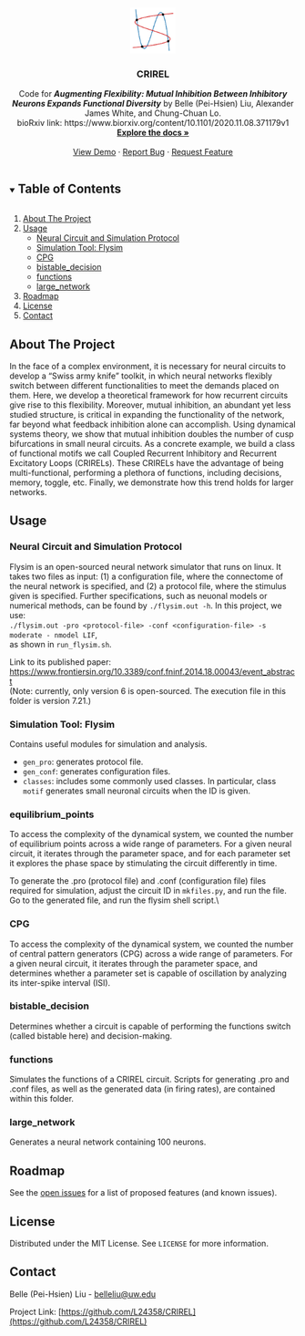 <!--Source code: https://github.com/othneildrew/Best-README-Template/edit/master/README.md -->

<!-- PROJECT LOGO -->
<br />
<p align="center">
  <a href="https://github.com/L24358/CRIREL">
    <img src="https://github.com/L24358/CRIREL/blob/main/graphs/CRIREL.PNG" alt="Logo" width="80" height="80">
  </a>

  <h3 align="center">CRIREL</h3>

  <p align="center">
    Code for <strong><em>Augmenting Flexibility: Mutual Inhibition Between Inhibitory Neurons Expands Functional Diversity</em></strong> by Belle (Pei-Hsien) Liu, Alexander James White, and Chung-Chuan Lo. <br/> bioRxiv link: https://www.biorxiv.org/content/10.1101/2020.11.08.371179v1
    <br />
    <a href="https://github.com/L24358/CRIREL"><strong>Explore the docs »</strong></a>
    <br />
    <br />
    <a href="https://github.com/L24358/CRIREL">View Demo</a>
    ·
    <a href="https://github.com/L24358/CRIREL/issues">Report Bug</a>
    ·
    <a href="https://github.com/L24358/CRIREL/issues">Request Feature</a>
  </p>
</p>



<!-- TABLE OF CONTENTS -->
<details open="open">
  <summary><h2 style="display: inline-block">Table of Contents</h2></summary>
  <ol>
    <li><a href="#about-the-project">About The Project</a></li>
    <li>
      <a href="#usage">Usage</a>
      <ul>
        <li><a href="#neural-circuit-and-simulation-protocol">Neural Circuit and Simulation Protocol</a></li>
        <li><a href="#simulation-tool-flysim">Simulation Tool: Flysim</a></li>
        <li><a href="#CPG">CPG</a></li>
        <li><a href="#bistable_decision">bistable_decision</a></li>
        <li><a href="#functions">functions</a></li>
        <li><a href="#large_network">large_network</a></li>
      </ul>
    </li>
    <li><a href="#roadmap">Roadmap</a></li>
    <li><a href="#license">License</a></li>
    <li><a href="#contact">Contact</a></li>
  </ol>
</details>



<!-- ABOUT THE PROJECT -->
## About The Project

In the face of a complex environment, it is necessary for neural circuits to develop a “Swiss army knife” toolkit, in which neural networks flexibly switch between different functionalities to meet the demands placed on them. Here, we develop a theoretical framework for how recurrent circuits give rise to this flexibility. Moreover, mutual inhibition, an abundant yet less studied structure, is critical in expanding the functionality of the network, far beyond what feedback inhibition alone can accomplish. Using dynamical systems theory, we show that mutual inhibition doubles the number of cusp bifurcations in small neural circuits. As a concrete example, we build a class of functional motifs we call Coupled Recurrent Inhibitory and Recurrent Excitatory Loops (CRIRELs). These CRIRELs have the advantage of being multi-functional, performing a plethora of functions, including decisions, memory, toggle, etc. Finally, we demonstrate how this trend holds for larger networks.

<!-- USAGE EXAMPLES -->
## Usage

### Neural Circuit and Simulation Protocol

Flysim is an open-sourced neural network simulator that runs on linux. It takes two files as input: (1) a configuration file, where the connectome of the neural network is specified, and (2) a protocol file, where the stimulus given is specified. Further specifications, such as neuonal models or numerical methods, can be found by ``./flysim.out -h``. In this project, we use:\
``./flysim.out -pro <protocol-file> -conf <configuration-file> -s moderate - nmodel LIF``,\
as shown in ``run_flysim.sh``.

Link to its published paper: https://www.frontiersin.org/10.3389/conf.fninf.2014.18.00043/event_abstract \
(Note: currently, only version 6 is open-sourced. The execution file in this folder is version 7.21.)

### Simulation Tool: Flysim

Contains useful modules for simulation and analysis.
- ``gen_pro``: generates protocol file.
- ``gen_conf``: generates configuration files.
- ``classes``: includes some commonly used classes. In particular, class ``motif`` generates small neuronal circuits when the ID is given.

### equilibrium_points

To access the complexity of the dynamical system, we counted the number of equilibrium points across a wide range of parameters. For a given neural circuit, it iterates through the parameter space, and for each parameter set it explores the phase space by stimulating the circuit differently in time. 

To generate the .pro (protocol file) and .conf (configuration file) files required for simulation, adjust the circuit ID in ``mkfiles.py``, and run the file.\
Go to the generated file, and run the flysim shell script.\

### CPG

To access the complexity of the dynamical system, we counted the number of central pattern generators (CPG) across a wide range of parameters. For a given neural circuit, it iterates through the parameter space, and determines whether a parameter set is capable of oscillation by analyzing its inter-spike interval (ISI).

### bistable_decision

Determines whether a circuit is capable of performing the functions switch (called bistable here) and decision-making.

### functions

Simulates the functions of a CRIREL circuit. Scripts for generating .pro and .conf files, as well as the generated data (in firing rates), are contained within this folder.

### large_network

Generates a neural network containing 100 neurons.

<!-- ROADMAP -->
## Roadmap

See the [open issues](https://github.com/L24358/CRIREL/issues) for a list of proposed features (and known issues).


<!-- LICENSE -->
## License

Distributed under the MIT License. See `LICENSE` for more information.


<!-- CONTACT -->
## Contact

Belle (Pei-Hsien) Liu - belleliu@uw.edu

Project Link: [https://github.com/L24358/CRIREL](https://github.com/L24358/CRIREL)

